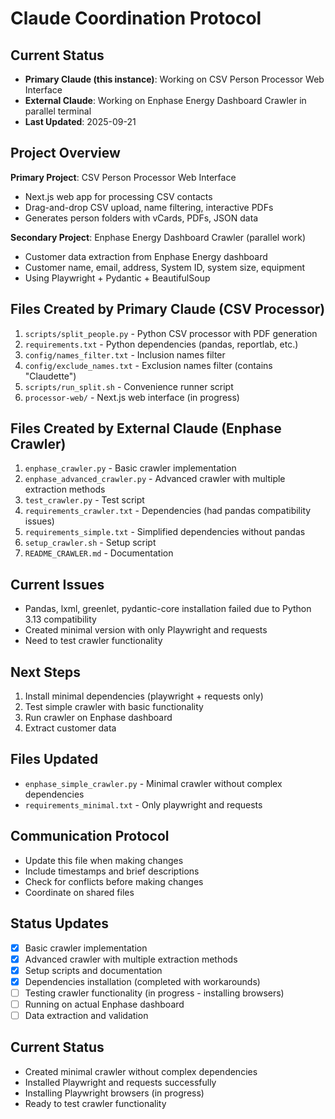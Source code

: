 # Claude Coordination Protocol

## Current Status
- **Primary Claude (this instance)**: Working on CSV Person Processor Web Interface
- **External Claude**: Working on Enphase Energy Dashboard Crawler in parallel terminal
- **Last Updated**: 2025-09-21

## Project Overview
**Primary Project**: CSV Person Processor Web Interface
- Next.js web app for processing CSV contacts
- Drag-and-drop CSV upload, name filtering, interactive PDFs
- Generates person folders with vCards, PDFs, JSON data

**Secondary Project**: Enphase Energy Dashboard Crawler (parallel work)
- Customer data extraction from Enphase Energy dashboard
- Customer name, email, address, System ID, system size, equipment
- Using Playwright + Pydantic + BeautifulSoup

## Files Created by Primary Claude (CSV Processor)
1. `scripts/split_people.py` - Python CSV processor with PDF generation
2. `requirements.txt` - Python dependencies (pandas, reportlab, etc.)
3. `config/names_filter.txt` - Inclusion names filter
4. `config/exclude_names.txt` - Exclusion names filter (contains "Claudette")
5. `scripts/run_split.sh` - Convenience runner script
6. `processor-web/` - Next.js web interface (in progress)

## Files Created by External Claude (Enphase Crawler)
1. `enphase_crawler.py` - Basic crawler implementation
2. `enphase_advanced_crawler.py` - Advanced crawler with multiple extraction methods
3. `test_crawler.py` - Test script
4. `requirements_crawler.txt` - Dependencies (had pandas compatibility issues)
5. `requirements_simple.txt` - Simplified dependencies without pandas
6. `setup_crawler.sh` - Setup script
7. `README_CRAWLER.md` - Documentation

## Current Issues
- Pandas, lxml, greenlet, pydantic-core installation failed due to Python 3.13 compatibility
- Created minimal version with only Playwright and requests
- Need to test crawler functionality

## Next Steps
1. Install minimal dependencies (playwright + requests only)
2. Test simple crawler with basic functionality
3. Run crawler on Enphase dashboard
4. Extract customer data

## Files Updated
- `enphase_simple_crawler.py` - Minimal crawler without complex dependencies
- `requirements_minimal.txt` - Only playwright and requests

## Communication Protocol
- Update this file when making changes
- Include timestamps and brief descriptions
- Check for conflicts before making changes
- Coordinate on shared files

## Status Updates
- [x] Basic crawler implementation
- [x] Advanced crawler with multiple extraction methods
- [x] Setup scripts and documentation
- [x] Dependencies installation (completed with workarounds)
- [ ] Testing crawler functionality (in progress - installing browsers)
- [ ] Running on actual Enphase dashboard
- [ ] Data extraction and validation

## Current Status
- Created minimal crawler without complex dependencies
- Installed Playwright and requests successfully
- Installing Playwright browsers (in progress)
- Ready to test crawler functionality